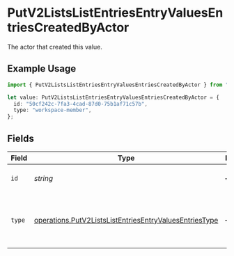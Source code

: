 # PutV2ListsListEntriesEntryValuesEntriesCreatedByActor

The actor that created this value.

## Example Usage

```typescript
import { PutV2ListsListEntriesEntryValuesEntriesCreatedByActor } from "attio-js/models/operations";

let value: PutV2ListsListEntriesEntryValuesEntriesCreatedByActor = {
  id: "50cf242c-7fa3-4cad-87d0-75b1af71c57b",
  type: "workspace-member",
};
```

## Fields

| Field                                                                                                                            | Type                                                                                                                             | Required                                                                                                                         | Description                                                                                                                      |
| -------------------------------------------------------------------------------------------------------------------------------- | -------------------------------------------------------------------------------------------------------------------------------- | -------------------------------------------------------------------------------------------------------------------------------- | -------------------------------------------------------------------------------------------------------------------------------- |
| `id`                                                                                                                             | *string*                                                                                                                         | :heavy_minus_sign:                                                                                                               | An ID to identify the actor.                                                                                                     |
| `type`                                                                                                                           | [operations.PutV2ListsListEntriesEntryValuesEntriesType](../../models/operations/putv2listslistentriesentryvaluesentriestype.md) | :heavy_minus_sign:                                                                                                               | The type of actor. [Read more information on actor types here](/docs/actors).                                                    |